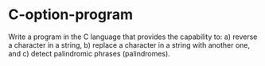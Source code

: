 # C-option-program
Write a program in the C language that provides the capability to: a) reverse a character in a string, b) replace a character in a string with another one, and c) detect palindromic phrases (palindromes).
